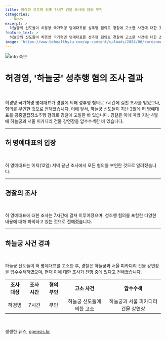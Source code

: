 ```yaml
---
title: 허경영 성추행 의혹 7시간 경찰 조사에 혐의 부인
categories:
  - News
excerpt: >
  하늘궁의 신도들이 허경영 국가혁명 명예대표를 성추행 혐의로 경찰에 고소한 사건에 대한 조사가 진행 중입니다. 허 명예대표는 7시간에 걸친 조사에서 모든 혐의를 부인했습니다. 경찰은 이와 관련하여 하늘궁과 서울 피카디리 건물 강연장을 압수수색했습니다. (150자)
feature_text: >
  하늘궁의 신도들이 허경영 국가혁명 명예대표를 성추행 혐의로 경찰에 고소한 사건에 대한 조사가 진행 중입니다. 허 명예대표는 7시간에 걸친 조사에서 모든 혐의를 부인했습니다. 경찰은 이와 관련하여 하늘궁과 서울 피카디리 건물 강연장을 압수수색했습니다. (150자)
image: 'https://www.behealthy4u.com/wp-content/uploads/2024/06/koreanews.jpg'
---
```


<p><img src="https://www.behealthy4u.com/wp-content/uploads/2024/06/koreanews.jpg" alt="info 속보" /></p>

<h1>허경영, '하늘궁' 성추행 혐의 조사 결과</h1>

<p data-ke-size="size16">&nbsp;</p>

<p data-ke-size="size16">허경영 국가혁명 명예대표가 경찰에 의해 성추행 혐의로 7시간에 걸친 조사를 받았으나, 혐의를 부인한 것으로 전해졌습니다. 이에 앞서, 하늘궁 신도들이 지난 2월에 허 명예대표를 공중밀집장소추행 혐의로 경찰에 고발한 바 있습니다. 경찰은 이에 따라 지난 4월에 하늘궁과 서울 피카디리 건물 강연장을 압수수색한 바 있습니다.</p>

<hr>

<h2 data-ke-size="size26">허 명예대표의 입장</h2>

<p data-ke-size="size16">&nbsp;</p>

<p data-ke-size="size16">허 명예대표는 어제(12일) 저녁 끝난 조사에서 모든 혐의를 부인한 것으로 알려졌습니다.</p>

<hr>

<h2 data-ke-size="size26">경찰의 조사</h2>

<p data-ke-size="size16">&nbsp;</p>

<p data-ke-size="size16">허 명예대표에 대한 조사는 7시간에 걸쳐 이루어졌으며, 성추행 혐의를 포함한 다양한 내용에 대해 파악하고 있는 것으로 전해졌습니다.</p>

<hr>

<h2 data-ke-size="size26">하늘궁 사건 경과</h2>

<p data-ke-size="size16">&nbsp;</p>

<p data-ke-size="size16">하늘궁 신도들이 허 명예대표를 고소한 후, 경찰은 하늘궁과 서울 피카디리 건물 강연장을 압수수색하였으며, 현재 이에 대한 조사가 진행 중에 있다고 전해졌습니다.</p>

<table>
    <tbody>
        <tr>
            <td style="text-align: center; height: 17px;"><b>조사 대상</b></td>
            <td style="text-align: center; height: 17px;"><b>조사 시간</b></td>
            <td style="text-align: center; height: 17px;"><b>혐의 부인</b></td>
            <td style="text-align: center; height: 17px;"><b>고소 사건</b></td>
            <td style="text-align: center; height: 17px;"><b>압수수색</b></td>
        </tr>
        <tr>
            <td style="text-align: center; height: 17px;">허경영</td>
            <td style="text-align: center; height: 17px;">7시간</td>
            <td style="text-align: center; height: 17px;">부인</td>
            <td style="text-align: center; height: 17px;">하늘궁 신도들에 의한 고소</td>
            <td style="text-align: center; height: 17px;">하늘궁과 서울 피카디리 건물 강연장</td>
        </tr>
    </tbody>
</table>

<p data-ke-size="size16">&nbsp;</p>
생생한 뉴스, <a href="https://opensis.kr" rel="dofollow">opensis.kr</a>


